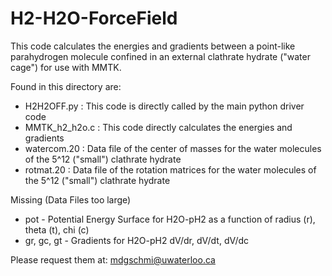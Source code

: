 # H2-H2O-ForceField
This code calculates the energies and gradients between a point-like parahydrogen molecule confined in an external clathrate hydrate ("water cage") for use with MMTK.

Found in this directory are:
- H2H2OFF.py : This code is directly called by the main python driver code
- MMTK_h2_h2o.c : This code directly calculates the energies and gradients
- watercom.20 : Data file of the center of masses for the water molecules of the 5^12 ("small") clathrate hydrate
- rotmat.20 : Data file of the rotation matrices for the water molecules of the 5^12 ("small") clathrate hydrate

Missing (Data Files too large)
- pot - Potential Energy Surface for H2O-pH2 as a function of radius (r), theta (t), chi (c)
- gr, gc, gt - Gradients for H2O-pH2 dV/dr, dV/dt, dV/dc

Please request them at: mdgschmi@uwaterloo.ca
